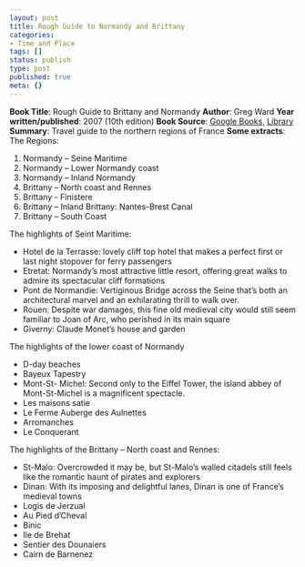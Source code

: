 ```yaml
---
layout: post
title: Rough Guide to Normandy and Brittany
categories:
- Time and Place
tags: []
status: publish
type: post
published: true
meta: {}
---
```

**Book Title**: Rough Guide to Brittany and Normandy **Author**: Greg Ward **Year written/published**: 2007 (10th edition) **Book Source**: [Google Books](http://books.google.com/books?id=9-HcAAAACAAJ&dq=rough+guide+to+normandy+brittany), [Library](http://vistaweb.nlb.gov.sg/cgi-bin/cw_cgi?fullRecord+29815+3002+9990029+1+0) **Summary**: Travel guide to the northern regions of France **Some extracts**: The Regions:
1. Normandy – Seine Maritime
2. Normandy – Lower Normandy coast
3. Normandy – Inland Normandy
4. Brittany – North coast and Rennes
5. Brittany - Finistere
6. Brittany – Inland Brittany: Nantes-Brest Canal
7. Brittany – South Coast

The highlights of Seint Maritime:
- Hotel de la Terrasse: lovely cliff top hotel that makes a perfect first or last night stopover for ferry passengers
- Etretat: Normandy’s most attractive little resort, offering great walks to admire its spectacular cliff formations
- Pont de Normandie: Vertiginous Bridge across the Seine that’s both an architectural marvel and an exhilarating thrill to walk over.
- Rouen: Despite war damages, this fine old medieval city would still seem familiar to Joan of Arc, who perished in its main square
- Giverny: Claude Monet’s house and garden

The highlights of the lower coast of Normandy
- D-day beaches
- Bayeux Tapestry
- Mont-St- Michel: Second only to the Eiffel Tower, the island abbey of Mont-St-Michel is a magnificent spectacle.
- Les maisons satie
- Le Ferme Auberge des Aulnettes
- Arromanches
- Le Conquerant

The highlights of the Brittany – North coast and Rennes:
- St-Malo: Overcrowded it may be, but St-Malo’s walled citadels still feels like the romantic haunt of pirates and explorers
- Dinan: With its imposing and delightful lanes, Dinan is one of France’s medieval towns
- Logis de Jerzual
- Au Pied d’Cheval
- Binic
- Ile de Brehat
- Sentier des Dounaiers
- Cairn de Barnenez
